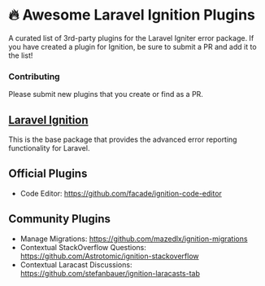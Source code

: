 # 🔥 Awesome Laravel Ignition Plugins
A curated list of 3rd-party plugins for the Laravel Igniter error package. If you have created a plugin for Ignition, be sure to submit a PR and add it to the list!

### Contributing
Please submit new plugins that you create or find as a PR.

## [Laravel Ignition](https://github.com/facade/ignition)
This is the base package that provides the advanced error reporting functionality for Laravel.

## Official Plugins
- Code Editor: https://github.com/facade/ignition-code-editor

## Community Plugins
- Manage Migrations: https://github.com/mazedlx/ignition-migrations
- Contextual StackOverflow Questions: https://github.com/Astrotomic/ignition-stackoverflow
- Contextual Laracast Discussions: https://github.com/stefanbauer/ignition-laracasts-tab
